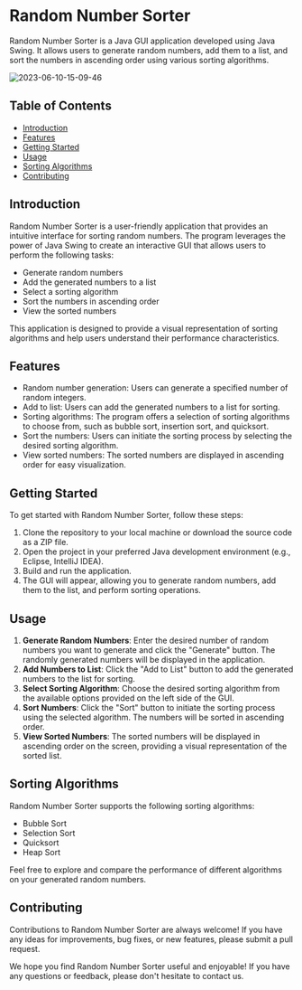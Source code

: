 # Random Number Sorter

Random Number Sorter is a Java GUI application developed using Java Swing. It allows users to generate random numbers, add them to a list, and sort the numbers in ascending order using various sorting algorithms.

![2023-06-10-15-09-46](https://github.com/AhmadSaleh2001/Advance-Java-Course/assets/79485253/fd851c6c-f7dd-49e6-b049-8fe91faa96fd)

## Table of Contents

- [Introduction](#introduction)
- [Features](#features)
- [Getting Started](#getting-started)
- [Usage](#usage)
- [Sorting Algorithms](#sorting-algorithms)
- [Contributing](#contributing)

## Introduction

Random Number Sorter is a user-friendly application that provides an intuitive interface for sorting random numbers. The program leverages the power of Java Swing to create an interactive GUI that allows users to perform the following tasks:

- Generate random numbers
- Add the generated numbers to a list
- Select a sorting algorithm
- Sort the numbers in ascending order
- View the sorted numbers

This application is designed to provide a visual representation of sorting algorithms and help users understand their performance characteristics.

## Features

- Random number generation: Users can generate a specified number of random integers.
- Add to list: Users can add the generated numbers to a list for sorting.
- Sorting algorithms: The program offers a selection of sorting algorithms to choose from, such as bubble sort, insertion sort, and quicksort.
- Sort the numbers: Users can initiate the sorting process by selecting the desired sorting algorithm.
- View sorted numbers: The sorted numbers are displayed in ascending order for easy visualization.

## Getting Started

To get started with Random Number Sorter, follow these steps:

1. Clone the repository to your local machine or download the source code as a ZIP file.
2. Open the project in your preferred Java development environment (e.g., Eclipse, IntelliJ IDEA).
3. Build and run the application.
4. The GUI will appear, allowing you to generate random numbers, add them to the list, and perform sorting operations.

## Usage

1. **Generate Random Numbers**: Enter the desired number of random numbers you want to generate and click the "Generate" button. The randomly generated numbers will be displayed in the application.
2. **Add Numbers to List**: Click the "Add to List" button to add the generated numbers to the list for sorting.
3. **Select Sorting Algorithm**: Choose the desired sorting algorithm from the available options provided on the left side of the GUI.
4. **Sort Numbers**: Click the "Sort" button to initiate the sorting process using the selected algorithm. The numbers will be sorted in ascending order.
5. **View Sorted Numbers**: The sorted numbers will be displayed in ascending order on the screen, providing a visual representation of the sorted list.

## Sorting Algorithms

Random Number Sorter supports the following sorting algorithms:

- Bubble Sort
- Selection Sort
- Quicksort
- Heap Sort

Feel free to explore and compare the performance of different algorithms on your generated random numbers.

## Contributing

Contributions to Random Number Sorter are always welcome! If you have any ideas for improvements, bug fixes, or new features, please submit a pull request.


We hope you find Random Number Sorter useful and enjoyable! If you have any questions or feedback, please don't hesitate to contact us.
